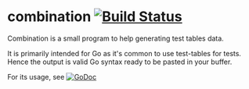 # combination [![Build Status](https://travis-ci.org/vincent-petithory/combination.svg?branch=master)](https://travis-ci.org/vincent-petithory/combination)

Combination is a small program to help generating test tables data.

It is primarily intended for Go as it's common to use test-tables for tests.
Hence the output is valid Go syntax ready to be pasted in your buffer.

For its usage, see [![GoDoc](https://godoc.org/github.com/vincent-petithory/combination?status.svg)](https://godoc.org/github.com/vincent-petithory/combination)
